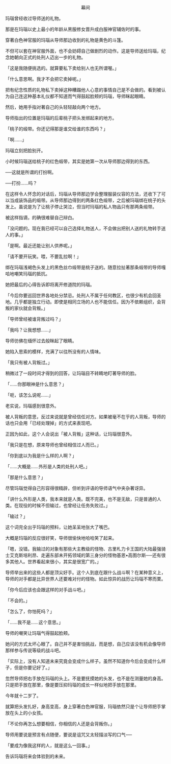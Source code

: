 <p align="center">幕间</p>

玛瑙曾经收过导师送的礼物。

那是在玛瑙以史上最小的年龄从黑服修女晋升成白服神官辅佐时的事。

穿著白色神官服的玛瑙从导师那边收到的礼物是黄色的斗篷。

不但可以套在神官服外面，也不会妨碍自己做剧烈的动作。这是导师送给玛瑙，纪念她朝向正式的处刑人迈出一步的礼物。

「这是我随便挑选的。就算要私下卖给别人也无所谓喔。」

「什么意思啊。我才不会把它卖掉呢。」

把有纪念性质的礼物私下卖掉这种糟蹋他人心意的事情自己是不会做的。看到被认为自己连这种基本礼仪都不知道而气得鼓起脸颊的玛瑙，导师眯起眼睛。

然后，她用手指对著自己的头轻轻敲向两个地方。

导师指出的位置是玛瑙的后辈桃子把头发绑起来的地方。

「桃子的缎带。你还记得那是谁交给谁的东西吗？」

「啊……」

玛瑙立刻把脸别开。

小时候玛瑙送给桃子的红色缎带，其实是她第一次从导师那边得到的东西。

──这就是所谓的打扮啊。

──打扮……吗？

在这样令人怀念的对话后，玛瑙从导师那边学会整理服装仪容的方法，还收下了可以当成装饰品的缎带。从导师那边得到的两条红色缎带，之后被玛瑙绑在桃子的头发上。虽说是为了让桃子停止哭泣，但当时玛瑙的私人物品只有那两条缎带。

被这样指谪，的确很难替自己辩白。

「没问题的。现在我已经可以自己选择礼物送人，不会做出把别人送的礼物转手送人的事。」

「是啊。最近还能让别人供养呢。」

「请不要开玩笑。喂，不要乱拉啊！」

绑在玛瑙浅褐色头发上的黑色丝巾缎带是桃子送的。随意拉扯著那条缎带的导师嘎哈地嘲笑玛瑙的抵抗。

她把最后的心得告诉即将离开修道院的玛瑙。

「今后你要巡回世界各地处分禁忌。处刑人不属于任何教区，也很少有机会回圣地。几乎都是独立行动。即使是相同立场的人也不能信任。因为不依赖组织，会背叛的家伙就会背叛。」

「导师曾经被谁背叛过吗？」

「我吗？让我想想……」

导师彷佛在缅怀过去般眯起了眼睛。

她陷入思索的模样，充满了以往所没有的人情味。

「我只有被人背叛过。」

稍微过了一段时间才得到的回答，让玛瑙目不转睛地盯著导师的脸。

「……你那眼神是什么意思？」

「呃，该怎么说呢……」

老实说，玛瑙感到很意外。

被人背叛的意思，反过来说就是曾经信任对方。如果被毫不在乎的人背叛，导师的话也只会用「已经处理掉」的方式来表现吧。

正因为如此，这个人会说出「被人背叛」这种话，让玛瑙很意外。

「我只是在想，原来导师也曾经相信过人而已。」

「你到底以为我是什么样的人啊？」

「……大概是……外形是人类的处刑人吧。」

「那是什么意思？」

尽管玛瑙觉得自己形容得很精辟，但听到评语的导师语气中夹杂著讶异。

「讲什么外形是人类，我本来就是人类。既不完美，也不是无敌，只是普通的人类。在现役的时候不但输过，也曾经让任务失败过。」

「输过？」

这个词完全出乎玛瑙的预料，让她呆呆地张大了嘴巴。

大概是玛瑙的反应很好笑，导师很愉快地哈哈笑了起来。

「嗯，没错。我输过的对象有那些大主教级的怪物、古里札力卡王国的大陆最强骑士艾克斯培利昂、走遍东部未开拓领域的第三身分的怪物基恩•高图尔斯──还有很多其他人。世界看起来很小，其实是很宽广的。」

导师举出来的这些人都是顶尖好手。这个人到底在跟什么战斗啊？在某种意义上，导师的对手都是比异世界人还要难对付的怪物。如此惊异的战历让玛瑙不寒而栗。

「你今后应该也会跟这样的对手战斗吧。」

「不会的。」

「怎么了，你怕死吗？」

「……我不是……这个意思。」

导师的嘲笑让玛瑙气得鼓起脸颊。

她问的方式太坏心眼了。自己并不是害怕挑战，而是想，自己应该没有机会像导师那样参与传说等级的战斗吧。

「实际上，没有人知道未来究竟会变成什么样子。虽然不知道你今后会变成什么样子，但是你要记好了。」

忽然导师把右手放在玛瑙的头上。不是要抚摸她的头发，也不是在测量她的身高。只是把手放在那里，像是要压抑玛瑙的成长一样似地把手放在那里。

今年就十二岁了。

就算把头发扎好，身高变高，身上穿著白色神官服，玛瑙依然只是个让导师把手掌放在头上的小女孩。

「不论你再怎么想要相信，你相信的人还是会背叛你。」

导师用要说是预言有点随便，要说是诅咒又太轻描淡写的口气──

「要成为像我这样的人，就是这么一回事。」

告诉玛瑙将来会体验到的未来。

